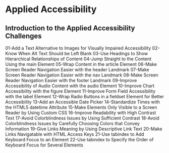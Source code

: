 # Applied Accessibility
## Introduction to the Applied Accessibility Challenges
01-Add a Text Alternative to Images for Visually Impaired Accessibility
02-Know When Alt Text Should be Left Blank
03-Use Headings to Show Hierarchical Relationships of Content
04-Jump Straight to the Content Using the main Element
05-Wrap Content in the article Element
06-Make Screen Reader Navigation Easier with the header Landmark
07-Make Screen Reader Navigation Easier with the nav Landmark
08-Make Screen Reader Navigation Easier with the footer Landmark
09-Improve Accessibility of Audio Content with the audio Element
10-Improve Chart Accessibility with the figure Element
11-Improve Form Field Accessibility with the label Element
12-Wrap Radio Buttons in a fieldset Element for Better Accessibility
13-Add an Accessible Date Picker
14-Standardize Times with the HTML5 datetime Attribute
15-Make Elements Only Visible to a Screen Reader by Using Custom CSS
16-Improve Readability with High Contrast Text
17-Avoid Colorblindness Issues by Using Sufficient Contrast
18-Avoid Colorblindness Issues by Carefully Choosing Colors that Convey Information
19-Give Links Meaning by Using Descriptive Link Text
20-Make Links Navigatable with HTML Access Keys
21-Use tabindex to Add Keyboard Focus to an Element
22-Use tabindex to Specify the Order of Keyboard Focus for Several Elements
